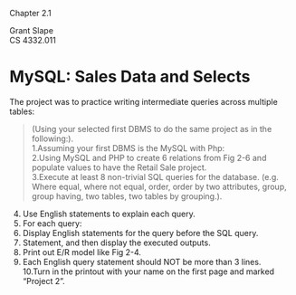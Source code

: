 Chapter 2.1

Grant Slape   
CS 4332.011

# MySQL: Sales Data and Selects

The project was to practice writing intermediate queries across multiple tables:
>(Using your selected first DBMS to do the same project as in the following:).   
 1.Assuming your first DBMS is the MySQL with Php:    
 2.Using MySQL and PHP to create 6 relations from Fig 2-6 and populate values to have the Retail Sale project.    
 3.Execute at least 8  non-trivial SQL queries for the database. (e.g.  Where equal, where not equal, order, order by two attributes, group, group having, two tables, two tables by grouping.).   
 4. Use English statements to explain each query.     
 5. For each query:    
 6. Display English statements for the query before the SQL query.    
 7. Statement, and then display the executed outputs.    
 8. Print out E/R model like Fig 2-4.     
 9. Each English query statement should NOT be more than 3 lines.    
 10.Turn in  the printout with your name on the first page and marked “Project 2”.    
